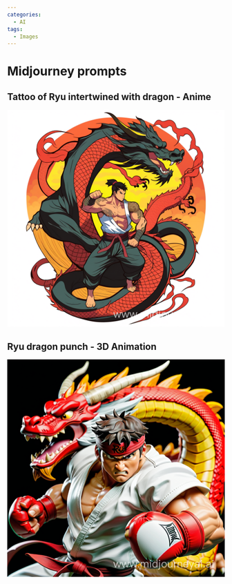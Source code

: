 ```yaml
---
categories:
  - AI
tags:
  - Images
---
```


# Midjourney prompts

## Tattoo of Ryu intertwined with dragon - Anime

![midjourney dragon ryu tattoo](../assets/images/midjourney_dragon_ryu.png)

## Ryu dragon punch - 3D Animation

![midjourney dragon ryu anime](../assets/images/midjourney_dragon_ryu2.png)